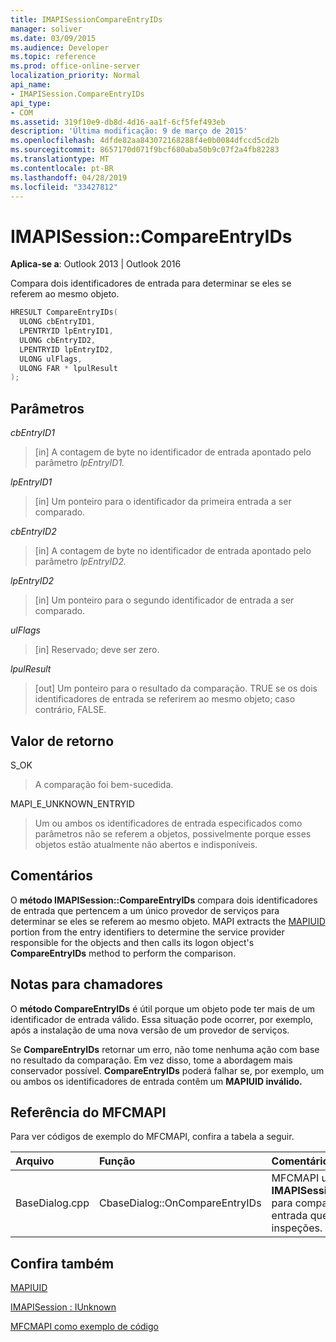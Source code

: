 ```yaml
---
title: IMAPISessionCompareEntryIDs
manager: soliver
ms.date: 03/09/2015
ms.audience: Developer
ms.topic: reference
ms.prod: office-online-server
localization_priority: Normal
api_name:
- IMAPISession.CompareEntryIDs
api_type:
- COM
ms.assetid: 319f10e9-db8d-4d16-aa1f-6cf5fef493eb
description: 'Última modificação: 9 de março de 2015'
ms.openlocfilehash: 4dfde82aa843072168288f4e0b0084dfccd5cd2b
ms.sourcegitcommit: 8657170d071f9bcf680aba50b9c07f2a4fb82283
ms.translationtype: MT
ms.contentlocale: pt-BR
ms.lasthandoff: 04/28/2019
ms.locfileid: "33427812"
---
```

# <a name="imapisessioncompareentryids"></a>IMAPISession::CompareEntryIDs

  
  
**Aplica-se a**: Outlook 2013 | Outlook 2016 
  
Compara dois identificadores de entrada para determinar se eles se referem ao mesmo objeto. 
  
```cpp
HRESULT CompareEntryIDs(
  ULONG cbEntryID1,
  LPENTRYID lpEntryID1,
  ULONG cbEntryID2,
  LPENTRYID lpEntryID2,
  ULONG ulFlags,
  ULONG FAR * lpulResult
);
```

## <a name="parameters"></a>Parâmetros

 _cbEntryID1_
  
> [in] A contagem de byte no identificador de entrada apontado pelo parâmetro _lpEntryID1._ 
    
 _lpEntryID1_
  
> [in] Um ponteiro para o identificador da primeira entrada a ser comparado.
    
 _cbEntryID2_
  
> [in] A contagem de byte no identificador de entrada apontado pelo parâmetro _lpEntryID2._ 
    
 _lpEntryID2_
  
> [in] Um ponteiro para o segundo identificador de entrada a ser comparado.
    
 _ulFlags_
  
> [in] Reservado; deve ser zero.
    
 _lpulResult_
  
> [out] Um ponteiro para o resultado da comparação. TRUE se os dois identificadores de entrada se referirem ao mesmo objeto; caso contrário, FALSE.
    
## <a name="return-value"></a>Valor de retorno

S_OK 
  
> A comparação foi bem-sucedida.
    
MAPI_E_UNKNOWN_ENTRYID 
  
> Um ou ambos os identificadores de entrada especificados como parâmetros não se referem a objetos, possivelmente porque esses objetos estão atualmente não abertos e indisponíveis.
    
## <a name="remarks"></a>Comentários

O **método IMAPISession::CompareEntryIDs** compara dois identificadores de entrada que pertencem a um único provedor de serviços para determinar se eles se referem ao mesmo objeto. MAPI extracts the [MAPIUID](mapiuid.md) portion from the entry identifiers to determine the service provider responsible for the objects and then calls its logon object's **CompareEntryIDs** method to perform the comparison. 
  
## <a name="notes-to-callers"></a>Notas para chamadores

O **método CompareEntryIDs** é útil porque um objeto pode ter mais de um identificador de entrada válido. Essa situação pode ocorrer, por exemplo, após a instalação de uma nova versão de um provedor de serviços. 
  
Se **CompareEntryIDs** retornar um erro, não tome nenhuma ação com base no resultado da comparação. Em vez disso, tome a abordagem mais conservador possível. **CompareEntryIDs** poderá falhar se, por exemplo, um ou ambos os identificadores de entrada contêm um **MAPIUID inválido.** 
  
## <a name="mfcmapi-reference"></a>Referência do MFCMAPI

Para ver códigos de exemplo do MFCMAPI, confira a tabela a seguir.
  
|**Arquivo**|**Função**|**Comentário**|
|:-----|:-----|:-----|
|BaseDialog.cpp  <br/> |CbaseDialog::OnCompareEntryIDs  <br/> |MFCMAPI usa o método **IMAPISession::CompareEntryIDs** para comparar duas IDs de entrada que um usuário inspeções.  <br/> |
   
## <a name="see-also"></a>Confira também



[MAPIUID](mapiuid.md)
  
[IMAPISession : IUnknown](imapisessioniunknown.md)


[MFCMAPI como exemplo de código](mfcmapi-as-a-code-sample.md)

